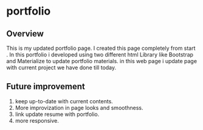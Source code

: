 # portfolio
## Overview
This is my updated portfolio page. I created this page completely from start . In this portfolio i developed using two different html Library like Bootstrap and Materialize to update portfolio materials. in this web page i update page with current project we have done till today.

## Future improvement
1. keep up-to-date with current contents.
2. More improvization in page looks and smoothness.
3. link update resume with portfolio.
4. more responsive.
